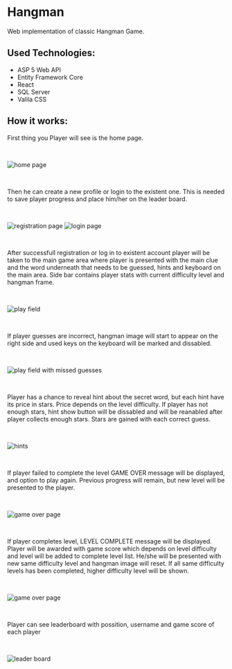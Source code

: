 # Hangman
Web implementation of classic Hangman Game.

## Used Technologies:
- ASP 5 Web API 
- Entity Framework Core
- React
- SQL Server
- Valila CSS

## How it works:
First thing you Player will see is the home page.

<br>

![home page](Images/homepage.PNG)

<br>

Then he can create a new profile or login to the existent one. This is needed to save player progress and place him/her on the leader board.

<br>

![registration page](Images/register.PNG)
![login page](Images/login.PNG)

<br>

After successfull registration or log in to existent account player will be taken to the main game area where
player is presented with the main clue and the word underneath that needs to be guessed, hints and keyboard on the main area.
Side bar contains player stats with current difficulty level and hangman frame.

<br>

![play field](Images/main-1.PNG)

<br>

 If player guesses are incorrect, hangman image will start to appear on the right side and used keys on the keyboard will be marked and dissabled.

<br>

![play field with missed guesses](Images/main-2.PNG)

<br>

Player has a chance to reveal hint about the secret word, but each hint have its price in stars. Price depends on the level difficulty.
If player has not enough stars, hint show button will be dissabled and will be reanabled after player collects enough stars.
Stars are gained with each correct guess.

<br>

![hints](Images/main-3.PNG)

<br>

If player failed to complete the level GAME OVER message will be displayed, and option to play again.
Previous progress will remain, but new level will be presented to the player.

<br>

![game over page](Images/game-over.PNG)

<br>

If player completes level, LEVEL COMPLETE message will be displayed.
Player will be awarded with game score which depends on level difficulty and level will be added to complete level list.
He/she will be presented with new same difficulty level and hangman image will reset.
If all same difficulty levels has been completed, higher difficulty level will be shown.

<br>

![game over page](Images/complete.PNG)

<br>

Player can see leaderboard with possition, username and game score of each player

<br>

![leader board](Images/game-board.PNG)
